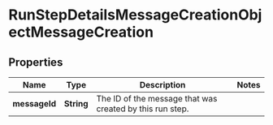 

# RunStepDetailsMessageCreationObjectMessageCreation


## Properties

Name | Type | Description | Notes
------------ | ------------- | ------------- | -------------
**messageId** | **String** | The ID of the message that was created by this run step. | 



